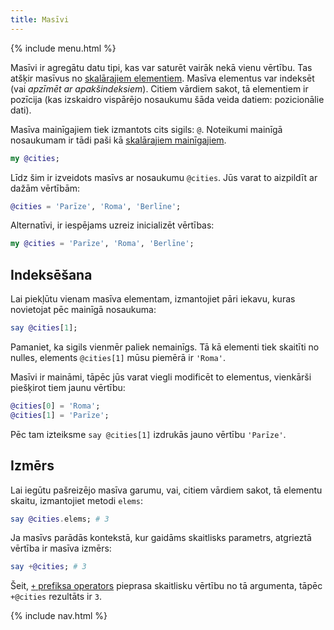 ```yaml
---
title: Masīvi
---
```


{% include menu.html %}

Masīvi ir agregātu datu tipi, kas var saturēt vairāk nekā vienu vērtību. Tas atšķir masīvus no [skalārajiem elementiem](/lv/essentials/scalar-variables). Masīva elementus var indeksēt (vai _apzīmēt ar apakšindeksiem_). Citiem vārdiem sakot, tā elementiem ir pozīcija (kas izskaidro vispārējo nosaukumu šāda veida datiem: pozicionālie dati).

Masīva mainīgajiem tiek izmantots cits sigils: `@`. Noteikumi mainīgā nosaukumam ir tādi paši kā [skalārajiem mainīgajiem](/lv/essentials/scalar-variables/identifiers/).

```raku
my @cities;
```

Līdz šim ir izveidots masīvs ar nosaukumu `@cities`. Jūs varat to aizpildīt ar dažām vērtībām:

```raku
@cities = 'Parīze', 'Roma', 'Berlīne';
```

Alternatīvi, ir iespējams uzreiz inicializēt vērtības:

```raku
my @cities = 'Parīze', 'Roma', 'Berlīne';
```

## Indeksēšana

Lai piekļūtu vienam masīva elementam, izmantojiet pāri iekavu, kuras novietojat pēc mainīgā nosaukuma:

```raku
say @cities[1];
```

Pamaniet, ka sigils vienmēr paliek nemainīgs. Tā kā elementi tiek skaitīti no nulles, elements `@cities[1]` mūsu piemērā ir `'Roma'`.

Masīvi ir maināmi, tāpēc jūs varat viegli modificēt to elementus, vienkārši piešķirot tiem jaunu vērtību:

```raku
@cities[0] = 'Roma';
@cities[1] = 'Parīze';
```

Pēc tam izteiksme `say @cities[1]` izdrukās jauno vērtību `'Parīze'`.

## Izmērs

Lai iegūtu pašreizējo masīva garumu, vai, citiem vārdiem sakot, tā elementu skaitu, izmantojiet metodi `elems`:

```raku
say @cities.elems; # 3
```

Ja masīvs parādās kontekstā, kur gaidāms skaitlisks parametrs, atgrieztā vērtība ir masīva izmērs:

```raku
say +@cities; # 3
```

Šeit, [`+` prefiksa operators](/lv/essentials/coercion/prefixes) pieprasa skaitlisku vērtību no tā argumenta, tāpēc `+@cities` rezultāts ir `3`.

{% include nav.html %}